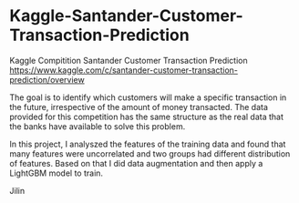# Kaggle-Santander-Customer-Transaction-Prediction
Kaggle Compitition Santander Customer Transaction Prediction https://www.kaggle.com/c/santander-customer-transaction-prediction/overview

The goal is to identify which customers will make a specific transaction in the future, irrespective of the amount of money transacted. The data provided for this competition has the same structure as the real data that the banks have available to solve this problem.

In this project, I analyszed the features of the training data and found that many features were uncorrelated and two groups had different distribution of features. Based on that I did data augmentation and then apply a LightGBM model to train.

Jilin
